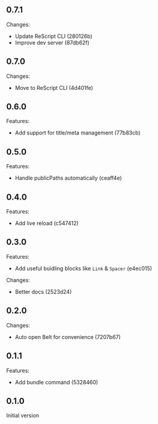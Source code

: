 ## 0.7.1

Changes:

- Update ReScript CLI (280126b)
- Improve dev server (87db62f)

## 0.7.0

Changes:

- Move to ReScript CLI (4d401fe)

## 0.6.0

Features:

- Add support for title/meta management (77b83cb)

## 0.5.0

Features:

- Handle publicPaths automatically (ceaff4e)

## 0.4.0

Features:

- Add live reload (c547412)

## 0.3.0

Features:

- Add useful buidling blocks like `Link` & `Spacer` (e4ec015)

Changes:

- Better docs (2523d24)

## 0.2.0

Changes:

- Auto open Belt for convenience (7207b67)

## 0.1.1

Features:

- Add bundle command (5328460)

## 0.1.0

Initial version